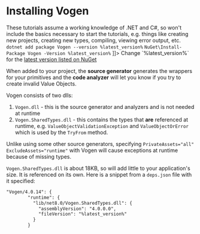 # Installing Vogen

<note>
These tutorials assume a working knowledge of .NET and C#, so won't include the basics necessary to start the
tutorials, e.g. things like creating new projects, creating new types, compiling, viewing error output, etc.
</note>

<tabs>
<tab title=".NET CLI">
<code xml:lang="bash">dotnet add package Vogen --version %latest_version%</code>
</tab>
<tab title="Package Manger">
<code xml:lang="bash">NuGet\Install-Package Vogen -Version %latest_version%</code>
</tab>
<tab title="Package Reference">
<code-block>
<![CDATA[
    <PackageReference Include="Vogen" Version="%latest_version%" />
]]>
</code-block>
</tab>
</tabs>

<note>
Change `%latest_version%` for the <a href="https://www.nuget.org/packages/Vogen">latest version listed on NuGet</a>
</note>

When added to your project, the **source generator** generates the wrappers for your primitives and the **code analyzer**
will let you know if you try to create invalid Value Objects.

Vogen consists of two dlls:

1. `Vogen.dll` - this is the source generator and analyzers and is not needed at runtime
2. `Vogen.SharedTypes.dll` - this contains the types that **are** referenced at runtime, e.g. `ValueObjectValidationException` and `ValueObjectOrError` which is used by the `TryFrom` method.

Unlike using some other source generators, specifying `PrivateAssets="all" ExcludeAssets="runtime"` with Vogen will cause exceptions at runtime because of missing types.

`Vogen.SharedTypes.dll` is about 18KB, so will add little to your application's size.
It is referenced on its own.
Here is a snippet from a `deps.json` file with it specified:

```xml
"Vogen/4.0.14": {
        "runtime": {
          "lib/net8.0/Vogen.SharedTypes.dll": {
            "assemblyVersion": "4.0.0.0",
            "fileVersion": "%latest_version%"
          }
        }
```
